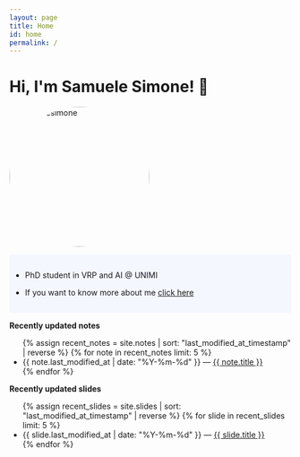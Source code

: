 ```yaml
---
layout: page
title: Home
id: home
permalink: /
---
```


# Hi, I'm Samuele Simone! 🌱
  <img style="border-radius: 50%; width:250px; height:250px" src="https://avatars.githubusercontent.com/u/33575158?v=4" alt="samuelesimone">

  <ul style="padding: 1em 1em; background: #f5f7ff; border-radius: 4px;">
    <li style="margin: 1em">PhD student in VRP and AI @ UNIMI</li>
    <li style="margin: 1em">If you want to know more about me <a class="internal-link" href="{{ site.baseurl }}/about">click here</a></li>
  </ul>


<strong>Recently updated notes</strong>

<ul>
  {% assign recent_notes = site.notes | sort: "last_modified_at_timestamp" | reverse %}
  {% for note in recent_notes limit: 5 %}
    <li>
      {{ note.last_modified_at | date: "%Y-%m-%d" }} — <a class="internal-link" href="{{ site.baseurl }}{{ note.url }}">{{ note.title }}</a>
    </li>
  {% endfor %}
</ul>

<strong>Recently updated slides</strong>

<ul>
  {% assign recent_slides = site.slides | sort: "last_modified_at_timestamp" | reverse %}
  {% for slide in recent_slides limit: 5 %}
    <li>
      {{ slide.last_modified_at | date: "%Y-%m-%d" }} — <a class="internal-link" href="{{ site.baseurl }}{{ slide.url }}">{{ slide.title }}</a>
    </li>
  {% endfor %}
</ul>

<style>
  .wrapper {
    max-width: 46em;
  }
</style>
